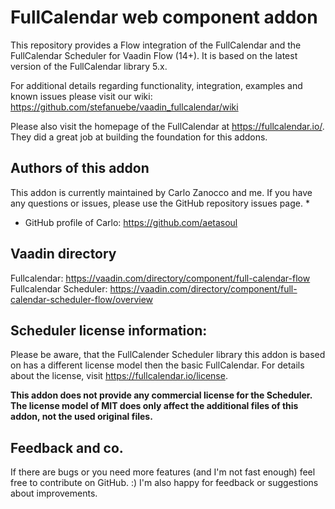 # FullCalendar web component addon
This repository provides a Flow integration of the FullCalendar and the FullCalendar Scheduler for Vaadin Flow (14+).
It is based on the latest version of the FullCalendar library 5.x.

For additional details regarding functionality, integration, examples and known issues please visit our wiki: https://github.com/stefanuebe/vaadin_fullcalendar/wiki

Please also visit the homepage of the FullCalendar at https://fullcalendar.io/. They did a great job at building the foundation for this addons.

## Authors of this addon
This addon is currently maintained by Carlo Zanocco and me. If you have any questions or issues, please
use the GitHub repository issues page.
* 
* GitHub profile of Carlo: https://github.com/aetasoul

## Vaadin directory
Fullcalendar: https://vaadin.com/directory/component/full-calendar-flow
Fullcalendar Scheduler: https://vaadin.com/directory/component/full-calendar-scheduler-flow/overview

## Scheduler license information:
Please be aware, that the FullCalender Scheduler library this addon is based on has a different license model 
then the basic FullCalendar. For details about the license, visit https://fullcalendar.io/license.

**This addon does not provide any commercial license for the Scheduler. The license model of MIT does only affect
the additional files of this addon, not the used original files.** 

## Feedback and co.
If there are bugs or you need more features (and I'm not fast enough) feel free to contribute on GitHub. :)
I'm also happy for feedback or suggestions about improvements.
